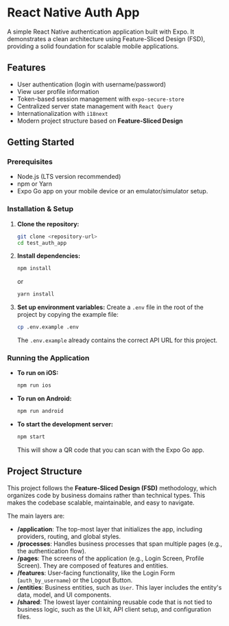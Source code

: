 # React Native Auth App

A simple React Native authentication application built with Expo. It demonstrates a clean architecture using Feature-Sliced Design (FSD), providing a solid foundation for scalable mobile applications.

## Features

- User authentication (login with username/password)
- View user profile information
- Token-based session management with `expo-secure-store`
- Centralized server state management with `React Query`
- Internationalization with `i18next`
- Modern project structure based on **Feature-Sliced Design**

## Getting Started

### Prerequisites

- Node.js (LTS version recommended)
- npm or Yarn
- Expo Go app on your mobile device or an emulator/simulator setup.

### Installation & Setup

1.  **Clone the repository:**
    ```bash
    git clone <repository-url>
    cd test_auth_app
    ```

2.  **Install dependencies:**
    ```bash
    npm install
    ```
    or
    ```bash
    yarn install
    ```

3.  **Set up environment variables:**
    Create a `.env` file in the root of the project by copying the example file:
    ```bash
    cp .env.example .env
    ```
    The `.env.example` already contains the correct API URL for this project.

### Running the Application

- **To run on iOS:**
  ```bash
  npm run ios
  ```

- **To run on Android:**
  ```bash
  npm run android
  ```

- **To start the development server:**
  ```bash
  npm start
  ```
  This will show a QR code that you can scan with the Expo Go app.

## Project Structure

This project follows the **Feature-Sliced Design (FSD)** methodology, which organizes code by business domains rather than technical types. This makes the codebase scalable, maintainable, and easy to navigate.

The main layers are:

-   **/application**: The top-most layer that initializes the app, including providers, routing, and global styles.
-   **/processes**: Handles business processes that span multiple pages (e.g., the authentication flow).
-   **/pages**: The screens of the application (e.g., Login Screen, Profile Screen). They are composed of features and entities.
-   **/features**: User-facing functionality, like the Login Form (`auth_by_username`) or the Logout Button.
-   **/entities**: Business entities, such as `User`. This layer includes the entity's data, model, and UI components.
-   **/shared**: The lowest layer containing reusable code that is not tied to business logic, such as the UI kit, API client setup, and configuration files.

